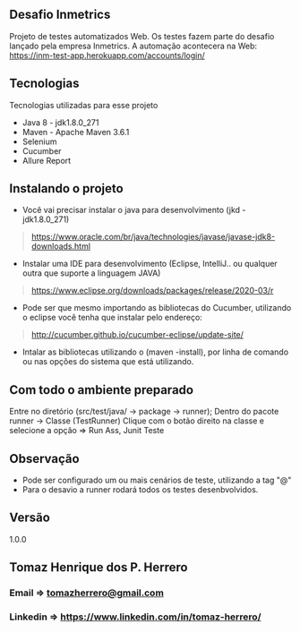 ## Desafio Inmetrics
Projeto de testes automatizados Web. 
Os testes fazem parte do desafio lançado pela empresa Inmetrics.
A automação acontecera na Web: https://inm-test-app.herokuapp.com/accounts/login/

## Tecnologias
Tecnologias utilizadas para esse projeto
 
* Java 8 -  jdk1.8.0_271
* Maven - Apache Maven 3.6.1
* Selenium
* Cucumber  
* Allure Report
   
## Instalando o projeto
 
* Você vai precisar instalar o java para desenvolvimento (jkd - jdk1.8.0_271)
> https://www.oracle.com/br/java/technologies/javase/javase-jdk8-downloads.html
* Instalar uma IDE para desenvolvimento (Eclipse, IntelliJ.. ou qualquer outra que suporte a linguagem JAVA)
> https://www.eclipse.org/downloads/packages/release/2020-03/r
* Pode ser que mesmo importando as bibliotecas do Cucumber, utilizando o eclipse você tenha que instalar pelo endereço:
> http://cucumber.github.io/cucumber-eclipse/update-site/
* Intalar as bibliotecas utilizando o (maven -install), por linha de comando ou nas opções do sistema que está utilizando.

## Com todo o ambiente preparado  
Entre no diretório (src/test/java/ -> package -> runner);
Dentro do pacote runner -> Classe (TestRunner)
Clique com o botão direito na classe e selecione a opção => Run Ass, Junit Teste

 
## Observação
  - Pode ser configurado um ou mais cenários de teste, utilizando a tag "@" 
  - Para o desavio a runner rodará todos os testes desenbvolvidos.

## Versão
 
1.0.0
 
## Tomaz Henrique dos P. Herrero
### Email    => tomazherrero@gmail.com
### Linkedin => https://www.linkedin.com/in/tomaz-herrero/

